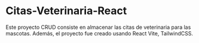 # Citas-Veterinaria-React
Este proyecto CRUD consiste en almacenar las citas de veterinaria para las mascotas.
Además, el proyecto fue creado usando React Vite, TailwindCSS.
